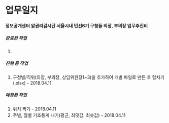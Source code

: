 ﻿업무일지
============
#### 정보공개센터 알권리감시단 서울시내 민선6기 구청들 의장, 부의장 업무추진비

##### 완료된 작업

1. 

##### 진행 중 작업

1. 구청별/직위(의장, 부의장, 상임위원장1~3)을 추가하여 개별 파일로 만든 후 합치기(.xlsx) - 2018.04.11

##### 예정된 작업

1. 위치 찍기 - 2018.04.11
2. 주별, 월별 기초통계 내기(평균, 최댓값, 최솟값) - 2018.04.11
